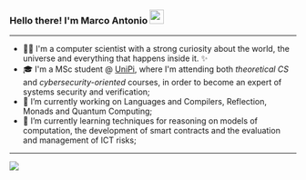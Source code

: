 ### Hello there! I'm Marco Antonio <img src="https://user-images.githubusercontent.com/47791928/234292829-ca45ee2c-fcf1-4d0b-992b-3185deaa0bb9.gif"  width="25" height="25">

---

- :man_technologist: I'm a computer scientist with a strong curiosity about the world, the universe and everything that happens inside it. :sparkles:
- :mortar_board:  I'm a MSc student @ [UniPi](https://di.unipi.it/en/), where I'm attending both *theoretical CS* and *cybersecurity-oriented* courses, in order to become an expert of systems security and verification;
- 🔭 I’m currently working on Languages and Compilers, Reflection, Monads and Quantum Computing;
- 🌱 I’m currently learning techniques for reasoning on models of computation, the development of smart contracts and the evaluation and management of ICT risks;

---

[ ![](https://github-readme-stats.vercel.app/api/top-langs/?username=marcoantoniocorallo&layout=compact&theme=transparent) ](https://github.com/anuraghazra/github-readme-stats)

<!--
**marcoantoniocorallo/marcoantoniocorallo** is a ✨ _special_ ✨ repository because its `README.md` (this file) appears on your GitHub profile.

Here are some ideas to get you started:

- 🔭 I’m currently working on ...
- 🌱 I’m currently learning ...
- 👯 I’m looking to collaborate on ...
- 🤔 I’m looking for help with ...
- 💬 Ask me about ...
- 📫 How to reach me: ...
- 😄 Pronouns: ...
- ⚡ Fun fact: ...
-->
